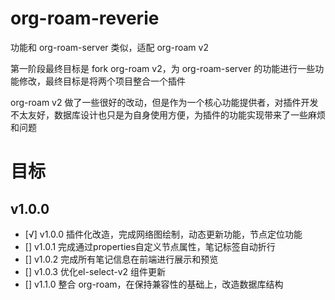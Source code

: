 # org-roam-reverie

功能和 org-roam-server 类似，适配 org-roam v2

第一阶段最终目标是 fork org-roam v2，为 org-roam-server 的功能进行一些功能修改，最终目标是将两个项目整合一个插件

org-roam v2 做了一些很好的改动，但是作为一个核心功能提供者，对插件开发不太友好，数据库设计也只是为自身使用方便，为插件的功能实现带来了一些麻烦和问题

# 目标
## v1.0.0

- [√] v1.0.0 插件化改造，完成网络图绘制，动态更新功能，节点定位功能
- [] v1.0.1 完成通过properties自定义节点属性，笔记标签自动折行
- [] v1.0.2 完成所有笔记信息在前端进行展示和预览
- [] v1.0.3 优化el-select-v2 组件更新
- [] v1.1.0 整合 org-roam，在保持兼容性的基础上，改造数据库结构
